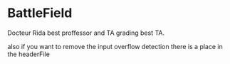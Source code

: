 # BattleField
Docteur Rida best proffessor and TA grading best TA.

also if you want to remove the input overflow detection there is a place in the headerFile

